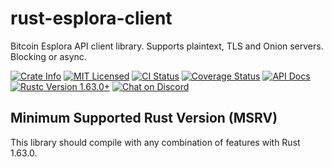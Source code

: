 # rust-esplora-client

Bitcoin Esplora API client library. Supports plaintext, TLS and Onion servers. Blocking or async.

<p>
    <a href="https://crates.io/crates/esplora-client"><img alt="Crate Info" src="https://img.shields.io/crates/v/esplora-client.svg"/></a>
    <a href="https://github.com/bitcoindevkit/rust-esplora-client/blob/master/LICENSE"><img alt="MIT Licensed" src="https://img.shields.io/badge/license-MIT-blue.svg"/></a>
    <a href="https://github.com/bitcoindevkit/rust-esplora-client/actions/workflows/cont_integration.yml"><img alt="CI Status" src="https://github.com/bitcoindevkit/rust-esplora-client/workflows/Rust/badge.svg"></a>
    <a href='https://coveralls.io/github/bitcoindevkit/rust-esplora-client?branch=master'><img src='https://coveralls.io/repos/github/bitcoindevkit/rust-esplora-client/badge.svg?branch=master' alt='Coverage Status' /></a>
    <a href="https://docs.rs/esplora-client"><img alt="API Docs" src="https://img.shields.io/badge/docs.rs-esplora--client-green"/></a>
    <a href="https://blog.rust-lang.org/2022/08/11/Rust-1.63.0.html"><img alt="Rustc Version 1.63.0+" src="https://img.shields.io/badge/rustc-1.63.0%2B-lightgrey.svg"/></a>
    <a href="https://discord.gg/d7NkDKm"><img alt="Chat on Discord" src="https://img.shields.io/discord/753336465005608961?logo=discord"></a>
</p>

## Minimum Supported Rust Version (MSRV)
This library should compile with any combination of features with Rust 1.63.0.